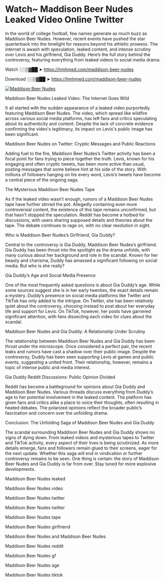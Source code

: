 # Watch~ Maddison Beer Nudes Leaked Video Online Twitter

In the world of college football, few names generate as much buzz as Maddison Beer Nudes. However, recent events have pushed the star quarterback into the limelight for reasons beyond his athletic prowess. The internet is awash with speculation, leaked content, and intense scrutiny over Levis and his girlfriend, Gia Duddy. Here’s the full story behind the controversy, featuring everything from leaked videos to social media drama.

Watch ░░▒▓██ ➤ https://hmhmed.com/maddison-beer-nudes

Download ░░▒▓██ ➤ https://hmhmed.com/maddison-beer-nudes

[![Maddison Beer Nudes](https://i.imgur.com/dJHk4Zq.gif)](https://hmhmed.com/maddison-beer-nudes)

Maddison Beer Nudes Leaked Video: The Internet Goes Wild

It all started with the sudden appearance of a leaked video purportedly featuring Maddison Beer Nudes. The video, which spread like wildfire across various social media platforms, has left fans and critics speculating about its authenticity and content. Despite the lack of concrete evidence confirming the video's legitimacy, its impact on Levis's public image has been significant.

Maddison Beer Nudes on Twitter: Cryptic Messages and Public Reactions

Adding fuel to the fire, Maddison Beer Nudes’s Twitter activity has been a focal point for fans trying to piece together the truth. Levis, known for his engaging and often cryptic tweets, has been more active than usual, posting messages that some believe hint at his side of the story. With millions of followers hanging on his every word, Levis’s tweets have become a central piece of the ongoing saga.

The Mysterious Maddison Beer Nudes Tape

As if the leaked video wasn’t enough, rumors of a Maddison Beer Nudes tape have further stirred the pot. Allegedly containing even more controversial content, the existence of this tape remains unconfirmed, but that hasn’t stopped the speculation. Reddit has become a hotbed for discussions, with users sharing supposed details and theories about the tape. The debate continues to rage on, with no clear resolution in sight.

Who is Maddison Beer Nudes’s Girlfriend, Gia Duddy?

Central to the controversy is Gia Duddy, Maddison Beer Nudes’s girlfriend. Gia Duddy has been thrust into the spotlight as the drama unfolds, with many curious about her background and role in the scandal. Known for her beauty and charisma, Duddy has amassed a significant following on social media. But who is she really?

Gia Duddy’s Age and Social Media Presence

One of the most frequently asked questions is about Gia Duddy’s age. While some sources suggest she is in her early twenties, the exact details remain a mystery. Duddy’s presence on social media platforms like Twitter and TikTok has only added to the intrigue. On Twitter, she has been relatively quiet about the controversy, choosing instead to post about her everyday life and support for Levis. On TikTok, however, her posts have garnered significant attention, with fans dissecting each video for clues about the scandal.

Maddison Beer Nudes and Gia Duddy: A Relationship Under Scrutiny

The relationship between Maddison Beer Nudes and Gia Duddy has been thrust under the microscope. Once considered a perfect pair, the recent leaks and rumors have cast a shadow over their public image. Despite the controversy, Duddy has been seen supporting Levis at games and public events, suggesting a united front. Their relationship, however, remains a topic of intense public and media interest.

Gia Duddy Reddit Discussions: Public Opinion Divided

Reddit has become a battleground for opinions about Gia Duddy and Maddison Beer Nudes. Various threads discuss everything from Duddy’s age to her potential involvement in the leaked content. The platform has given fans and critics alike a place to voice their thoughts, often resulting in heated debates. The polarized opinions reflect the broader public’s fascination and concern over the unfolding drama.

Conclusion: The Unfolding Saga of Maddison Beer Nudes and Gia Duddy

The scandal surrounding Maddison Beer Nudes and Gia Duddy shows no signs of dying down. From leaked videos and mysterious tapes to Twitter and TikTok activity, every aspect of their lives is being scrutinized. As more details emerge, fans and followers remain glued to their screens, eager for the next update. Whether this saga will end in vindication or further controversy remains to be seen. One thing is certain: the story of Maddison Beer Nudes and Gia Duddy is far from over. Stay tuned for more explosive developments.

Maddison Beer Nudes leaked

Maddison Beer Nudes video

Maddison Beer Nudes twitter

Maddison Beer Nudes twitter

Maddison Beer Nudes tape

Maddison Beer Nudes girlfriend

Maddison Beer Nudes and Maddison Beer Nudes

Maddison Beer Nudes reddit

Maddison Beer Nudes gf

Maddison Beer Nudes age

Maddison Beer Nudes tiktok